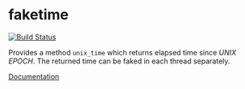 # faketime

[![Build Status](https://travis-ci.com/nervosnetwork/faketime.svg?branch=master)](https://travis-ci.com/nervosnetwork/faketime)

Provides a method `unix_time` which returns elapsed time since _UNIX EPOCH_.
The returned time can be faked in each thread separately.

[Documentation](https://docs.rs/faketime)
